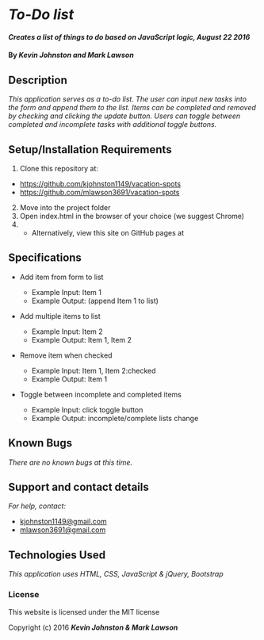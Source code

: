 # _To-Do list_

#### _Creates a list of things to do based on JavaScript logic, August 22 2016_

#### By _**Kevin Johnston and Mark Lawson**_

## Description

_This application serves as a to-do list. The user can input new tasks into the form and append them to the list. Items can be completed and removed by checking and clicking the update button. Users can toggle between completed and incomplete tasks with additional toggle buttons._

## Setup/Installation Requirements

1. Clone this repository at:
  * https://github.com/kjohnston1149/vacation-spots
  * https://github.com/mlawson3691/vacation-spots
2. Move into the project folder
3. Open index.html in the browser of your choice (we suggest Chrome)
4. * Alternatively, view this site on GitHub pages at

## Specifications

* Add item from form to list
  * Example Input: Item 1
  * Example Output: (append Item 1 to list)

* Add multiple items to list
  * Example Input: Item 2
  * Example Output: Item 1, Item 2

* Remove item when checked
  * Example Input: Item 1, Item 2:checked
  * Example Output: Item 1

* Toggle between incomplete and completed items
  * Example Input: click toggle button
  * Example Output: incomplete/complete lists change

## Known Bugs

_There are no known bugs at this time._

## Support and contact details

_For help, contact:_
* [kjohnston1149@gmail.com](mailto:kjohnston1149@gmail.com)
* [mlawson3691@gmail.com](mailto:mlawson3691@gmail.com)

## Technologies Used

_This application uses HTML, CSS, JavaScript & jQuery, Bootstrap_

### License

This website is licensed under the MIT license

Copyright (c) 2016 **_Kevin Johnston & Mark Lawson_**

